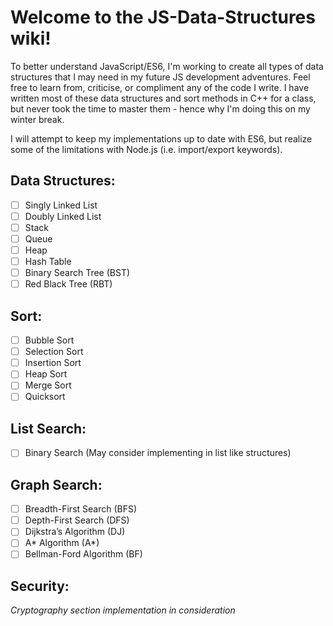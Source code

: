 # Welcome to the JS-Data-Structures wiki! #

To better understand JavaScript/ES6, I'm working to create all types of data structures that I may need in my future JS development adventures. Feel free to learn from, criticise, or compliment any of the code I write. I have written most of these data structures and sort methods in C++ for a class, but never took the time to master them - hence why I'm doing this on my winter break.

I will attempt to keep my implementations up to date with ES6, but realize some of the limitations with Node.js (i.e. import/export keywords).

## Data Structures:
- [ ] Singly Linked List
- [ ] Doubly Linked List
- [ ] Stack
- [ ] Queue
- [ ] Heap
- [ ] Hash Table
- [ ] Binary Search Tree (BST)
- [ ] Red Black Tree (RBT)

## Sort:
- [ ] Bubble Sort
- [ ] Selection Sort
- [ ] Insertion Sort
- [ ] Heap Sort
- [ ] Merge Sort
- [ ] Quicksort

## List Search:
- [ ] Binary Search (May consider implementing in list like structures)

## Graph Search:
- [ ] Breadth-First Search (BFS)
- [ ] Depth-First Search (DFS)
- [ ] Dijkstra’s Algorithm (DJ)
- [ ] A* Algorithm (A*)
- [ ] Bellman-Ford Algorithm (BF)

## Security:
_Cryptography section implementation in consideration_
